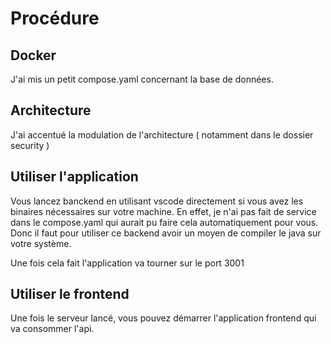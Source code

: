 # Procédure 

## Docker 

J'ai mis un petit compose.yaml concernant la base de données.

## Architecture 

J'ai accentué la modulation de l'architecture ( notamment dans le dossier security )

## Utiliser l'application

Vous lancez banckend en utilisant vscode directement si vous avez les binaires nécessaires sur votre machine. En effet, je n'ai pas fait de service dans le compose.yaml qui aurait pu faire cela automatiquement pour vous. Donc il faut pour utiliser ce backend avoir un moyen de compiler le java sur votre système. 

Une fois cela fait l'application va tourner sur le port 3001 

## Utiliser le frontend 

Une fois le serveur lancé, vous pouvez démarrer l'application frontend qui va consommer l'api.